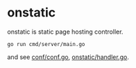 # onstatic

onstatic is static page hosting controller.

```
go run cmd/server/main.go
```

and see [conf/conf.go](conf/conf.go), [onstatic/handler.go](onstatic/handler.go).

